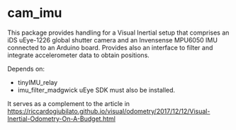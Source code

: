 # cam_imu

This package provides handling for a Visual Inertial setup that comprises an iDS uEye-1226 global shutter camera and an Invensense MPU6050 IMU connected to an Arduino board. Provides also an interface to filter and integrate accelerometer data to obtain positions.

Depends on:
* tinyIMU_relay
* imu_filter_madgwick
uEye SDK must also be installed.

It serves as a complement to the article in https://riccardogiubilato.github.io/visual/odometry/2017/12/12/Visual-Inertial-Odometry-On-A-Budget.html
